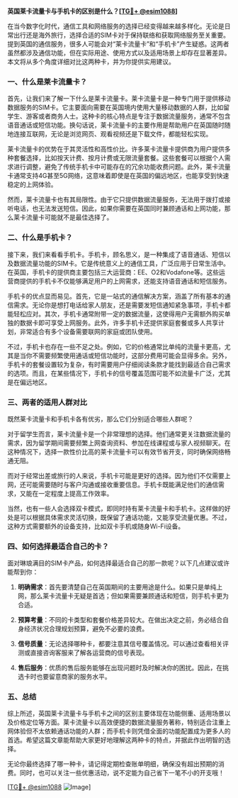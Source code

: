 **英国莱卡流量卡与手机卡的区别是什么？[[TG💪+ @esim1088](https://t.me/s/esim1088)]**

在当今数字化时代，通信工具和网络服务的选择已经变得越来越多样化。无论是日常出行还是海外旅行，选择合适的SIM卡对于保持联络和获取网络服务至关重要。提到英国的通信服务，很多人可能会对“莱卡流量卡”和“手机卡”产生疑惑。这两者虽然都涉及通信功能，但在实际用途、使用方式以及适用场景上却存在显著差异。本文将从多个角度详细对比这两种卡，并为你提供实用建议。

### **一、什么是莱卡流量卡？**

首先，让我们来了解一下什么是莱卡流量卡。莱卡流量卡是一种专门用于提供移动数据服务的SIM卡。它主要面向需要在英国境内使用大量移动数据的人群，比如留学生、游客或者商务人士。这种卡的核心特点是专注于数据流量服务，通常不包含语音通话或短信功能。换句话说，莱卡流量卡的主要作用是帮助用户在英国随时随地连接互联网，无论是浏览网页、观看视频还是下载文件，都能轻松实现。

莱卡流量卡的优势在于其灵活性和高性价比。许多莱卡流量卡提供商为用户提供多种套餐选择，比如按天计费、按月计费或无限流量套餐。这些套餐可以根据个人需求进行调整，避免了传统手机卡中可能存在的冗余功能收费问题。此外，莱卡流量卡通常支持4G甚至5G网络，这意味着即使是在英国的偏远地区，也能享受到快速稳定的上网体验。

然而，莱卡流量卡也有其局限性。由于它只提供数据流量服务，无法用于拨打或接听电话，也无法发送短信。因此，如果你需要在英国同时兼顾通话和上网功能，那么莱卡流量卡可能就不是最佳选择了。

### **二、什么是手机卡？**

接下来，我们来看看手机卡。手机卡，顾名思义，是一种集成了语音通话、短信以及数据流量功能的SIM卡。它是传统意义上的通信工具，广泛应用于日常生活中。在英国，手机卡的提供商主要包括三大运营商：EE、O2和Vodafone等。这些运营商提供的手机卡不仅能够满足用户的上网需求，还能支持语音通话和短信服务。

手机卡的优点显而易见。首先，它是一站式的通信解决方案，涵盖了所有基本的通信需求。无论你是想打电话给家人朋友，还是需要发短信通知紧急事项，手机卡都能轻松应对。其次，手机卡通常附带一定的数据流量，这使得用户无需额外购买单独的数据卡即可享受上网服务。此外，许多手机卡还提供家庭套餐或多人共享计划，非常适合有多个设备需要联网的家庭或团队使用。

不过，手机卡也存在一些不足之处。例如，它的价格通常比单纯的流量卡更高，尤其是当你不需要频繁使用通话或短信功能时，这部分费用可能会显得多余。另外，手机卡的套餐设置较为复杂，有时需要用户仔细阅读条款才能找到最适合自己需求的选项。而且，在某些情况下，手机卡的信号覆盖范围可能不如流量卡广泛，尤其是在偏远地区。

### **三、两者的适用人群对比**

既然莱卡流量卡和手机卡各有优劣，那么它们分别适合哪些人群呢？

对于留学生而言，莱卡流量卡是一个非常理想的选择。他们通常更关注数据流量的需求，因为留学期间需要频繁上网查询资料、参加在线课程或与家人视频聊天。在这种情况下，选择一款性价比高的莱卡流量卡可以有效节省开支，同时确保网络畅通无阻。

而对于经常出差或旅行的人来说，手机卡可能是更好的选择。因为他们不仅需要上网，还可能需要随时与客户沟通或接收重要信息。手机卡既能满足他们的通信需求，又能在一定程度上提高工作效率。

当然，也有一些人会选择双卡模式，即同时持有莱卡流量卡和手机卡。这样做的好处是可以根据具体需求灵活切换，既保留了通话功能，又能享受流量优惠。不过，这种方式需要额外的设备支持，比如双卡手机或随身Wi-Fi设备。

### **四、如何选择最适合自己的卡？**

面对琳琅满目的SIM卡产品，如何选择最适合自己的那一款呢？以下几点建议或许能帮到你：

1. **明确需求**：首先要清楚自己在英国期间的主要用途是什么。如果只是单纯上网，那么莱卡流量卡无疑是首选；但如果需要兼顾通话和短信，则手机卡更为合适。
   
2. **预算考量**：不同的卡类型和套餐价格差异较大。在做出决定之前，务必结合自身经济状况合理规划预算，避免不必要的浪费。

3. **信号质量**：无论选择哪种卡，都要注意其信号覆盖情况。可以通过查看相关评测或直接咨询客服来了解各运营商的信号表现。

4. **售后服务**：优质的售后服务能够在出现问题时及时解决你的困扰。因此，在挑选卡时也要留意商家的服务水平。

### **五、总结**

综上所述，英国莱卡流量卡与手机卡之间的区别主要体现在功能侧重、适用场景以及价格定位等方面。莱卡流量卡以高效便捷的数据流量服务著称，特别适合注重上网体验但不太依赖通话功能的人群；而手机卡则凭借全面的功能配置成为更多人的首选。希望这篇文章能帮助大家更好地理解这两种卡的特点，并据此作出明智的选择。

无论你最终选择了哪一种卡，请记得定期检查账单明细，确保没有超出预期的消费。同时，也可以关注一些优惠活动，说不定能为自己省下一笔不小的开支哦！

[[TG💪+ @esim1088](https://t.me/s/esim1088) ![Image](https://i.postimg.cc/4NQfJmqS/Snipaste-2025-05-13-00-14-12.png)]